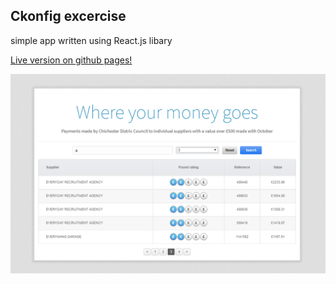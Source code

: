 ## Ckonfig excercise

simple app written using React.js libary

[Live version on github pages!](https://dery96.github.io/listing-exercise/)

![screen of app](/screen.png)
